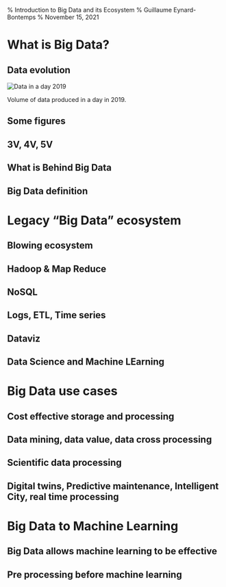 % Introduction to Big Data and its Ecosystem
% Guillaume Eynard-Bontemps
% November 15, 2021

# What is Big Data?

## Data evolution

![Data in a day 2019](https://www.visualcapitalist.com/wp-content/uploads/2019/04/a-day-in-data.jpg)

Volume of data produced in a day in 2019.

## Some figures

## 3V, 4V, 5V

## What is Behind Big Data

## Big Data definition

# Legacy “Big Data” ecosystem

## Blowing ecosystem

## Hadoop & Map Reduce

## NoSQL

## Logs, ETL, Time series

## Dataviz

## Data Science and Machine LEarning

# Big Data use cases

## Cost effective storage and processing

## Data mining, data value, data cross processing

## Scientific data processing

## Digital twins, Predictive maintenance, Intelligent City, real time processing

# Big Data to Machine Learning

## Big Data allows machine learning to be effective

## Pre processing before machine learning
